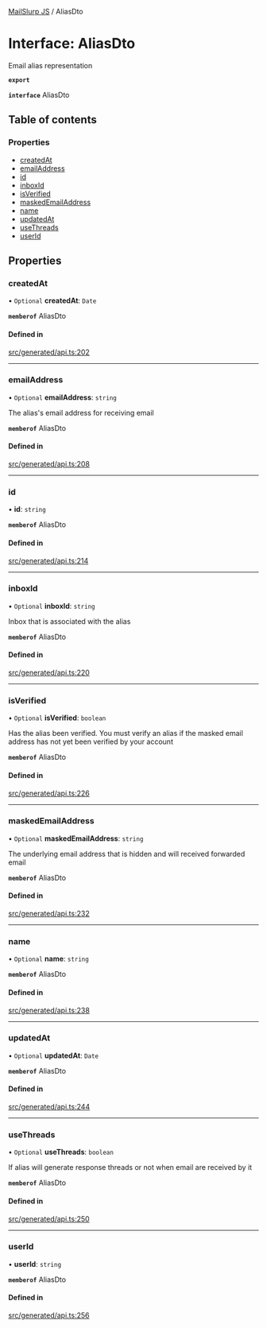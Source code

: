 [MailSlurp JS](../README.md) / AliasDto

# Interface: AliasDto

Email alias representation

**`export`**

**`interface`** AliasDto

## Table of contents

### Properties

- [createdAt](AliasDto.md#createdat)
- [emailAddress](AliasDto.md#emailaddress)
- [id](AliasDto.md#id)
- [inboxId](AliasDto.md#inboxid)
- [isVerified](AliasDto.md#isverified)
- [maskedEmailAddress](AliasDto.md#maskedemailaddress)
- [name](AliasDto.md#name)
- [updatedAt](AliasDto.md#updatedat)
- [useThreads](AliasDto.md#usethreads)
- [userId](AliasDto.md#userid)

## Properties

### createdAt

• `Optional` **createdAt**: `Date`

**`memberof`** AliasDto

#### Defined in

[src/generated/api.ts:202](https://github.com/mailslurp/mailslurp-client/blob/6bcf839/src/generated/api.ts#L202)

___

### emailAddress

• `Optional` **emailAddress**: `string`

The alias's email address for receiving email

**`memberof`** AliasDto

#### Defined in

[src/generated/api.ts:208](https://github.com/mailslurp/mailslurp-client/blob/6bcf839/src/generated/api.ts#L208)

___

### id

• **id**: `string`

**`memberof`** AliasDto

#### Defined in

[src/generated/api.ts:214](https://github.com/mailslurp/mailslurp-client/blob/6bcf839/src/generated/api.ts#L214)

___

### inboxId

• `Optional` **inboxId**: `string`

Inbox that is associated with the alias

**`memberof`** AliasDto

#### Defined in

[src/generated/api.ts:220](https://github.com/mailslurp/mailslurp-client/blob/6bcf839/src/generated/api.ts#L220)

___

### isVerified

• `Optional` **isVerified**: `boolean`

Has the alias been verified. You must verify an alias if the masked email address has not yet been verified by your account

**`memberof`** AliasDto

#### Defined in

[src/generated/api.ts:226](https://github.com/mailslurp/mailslurp-client/blob/6bcf839/src/generated/api.ts#L226)

___

### maskedEmailAddress

• `Optional` **maskedEmailAddress**: `string`

The underlying email address that is hidden and will received forwarded email

**`memberof`** AliasDto

#### Defined in

[src/generated/api.ts:232](https://github.com/mailslurp/mailslurp-client/blob/6bcf839/src/generated/api.ts#L232)

___

### name

• `Optional` **name**: `string`

**`memberof`** AliasDto

#### Defined in

[src/generated/api.ts:238](https://github.com/mailslurp/mailslurp-client/blob/6bcf839/src/generated/api.ts#L238)

___

### updatedAt

• `Optional` **updatedAt**: `Date`

**`memberof`** AliasDto

#### Defined in

[src/generated/api.ts:244](https://github.com/mailslurp/mailslurp-client/blob/6bcf839/src/generated/api.ts#L244)

___

### useThreads

• `Optional` **useThreads**: `boolean`

If alias will generate response threads or not when email are received by it

**`memberof`** AliasDto

#### Defined in

[src/generated/api.ts:250](https://github.com/mailslurp/mailslurp-client/blob/6bcf839/src/generated/api.ts#L250)

___

### userId

• **userId**: `string`

**`memberof`** AliasDto

#### Defined in

[src/generated/api.ts:256](https://github.com/mailslurp/mailslurp-client/blob/6bcf839/src/generated/api.ts#L256)
